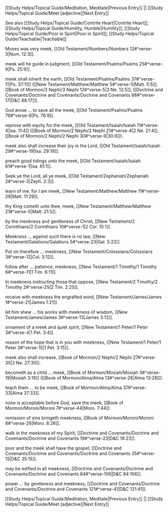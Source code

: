 [[Study Helps/Topical Guide/Meditation, Meditate|Previous Entry]]  ||  [[Study Helps/Topical Guide/Meet [adjective]|Next Entry]]

 See also [[Study Helps/Topical Guide/Contrite Heart|Contrite Heart]]; [[Study Helps/Topical Guide/Humility, Humble|Humility]]; [[Study Helps/Topical Guide/Poor in Spirit|Poor in Spirit]]; [[Study Helps/Topical Guide/Teachable|Teachable]]

 Moses was very meek, [[Old Testament/Numbers/Numbers 12#^verse-3|Num. 12:3]].

 meek will he guide in judgment, [[Old Testament/Psalms/Psalms 25#^verse-9|Ps. 25:9]].

 meek shall inherit the earth, [[Old Testament/Psalms/Psalms 37#^verse-11|Ps. 37:11]] ([[New Testament/Matthew/Matthew 5#^verse-5|Matt. 5:5]]; [[Book of Mormon/3 Nephi/3 Nephi 12#^verse-5|3 Ne. 12:5]]; [[Doctrine and Covenants/Doctrine and Covenants/Doctrine and Covenants 88#^verse-17|D&C 88:17]]).

 God arose ... to save all the meek, [[Old Testament/Psalms/Psalms 76#^verse-9|Ps. 76:9]].

 reprove with equity for the meek, [[Old Testament/Isaiah/Isaiah 11#^verse-4|Isa. 11:4]] ([[Book of Mormon/2 Nephi/2 Nephi 21#^verse-4|2 Ne. 21:4]]; [[Book of Mormon/2 Nephi/2 Nephi 30#^verse-9|30:9]]).

 meek also shall increase their joy in the Lord, [[Old Testament/Isaiah/Isaiah 29#^verse-19|Isa. 29:19]].

 preach good tidings unto the meek, [[Old Testament/Isaiah/Isaiah 61#^verse-1|Isa. 61:1]].

 Seek ye the Lord, all ye meek, [[Old Testament/Zephaniah/Zephaniah 2#^verse-3|Zeph. 2:3]].

 learn of me; for I am meek, [[New Testament/Matthew/Matthew 11#^verse-29|Matt. 11:29]].

 thy King cometh unto thee, meek, [[New Testament/Matthew/Matthew 21#^verse-5|Matt. 21:5]].

 by the meekness and gentleness of Christ, [[New Testament/2 Corinthians/2 Corinthians 10#^verse-1|2 Cor. 10:1]].

 Meekness ... against such there is no law, [[New Testament/Galations/Galations 5#^verse-23|Gal. 5:23]].

 Put on therefore ... meekness, [[New Testament/Colossians/Colossians 3#^verse-12|Col. 3:12]].

 follow after ... patience, meekness, [[New Testament/1 Timothy/1 Timothy 6#^verse-11|1 Tim. 6:11]].

 In meekness instructing those that oppose, [[New Testament/2 Timothy/2 Timothy 2#^verse-25|2 Tim. 2:25]].

 receive with meekness the engrafted word, [[New Testament/James/James 1#^verse-21|James 1:21]].

 let him shew ... his works with meekness of wisdom, [[New Testament/James/James 3#^verse-13|James 3:13]].

 ornament of a meek and quiet spirit, [[New Testament/1 Peter/1 Peter 3#^verse-4|1 Pet. 3:4]].

 reason of the hope that is in you with meekness, [[New Testament/1 Peter/1 Peter 3#^verse-15|1 Pet. 3:15]].

 meek also shall increase, [[Book of Mormon/2 Nephi/2 Nephi 27#^verse-30|2 Ne. 27:30]].

 becometh as a child ... meek, [[Book of Mormon/Mosiah/Mosiah 3#^verse-19|Mosiah 3:19]] ([[Book of Mormon/Alma/Alma 13#^verse-28|Alma 13:28]]).

 teach them ... to be meek, [[Book of Mormon/Alma/Alma 37#^verse-33|Alma 37:33]].

 none is acceptable before God, save the meek, [[Book of Mormon/Moroni/Moroni 7#^verse-44|Moro. 7:44]].

 remission of sins bringeth meekness, [[Book of Mormon/Moroni/Moroni 8#^verse-26|Moro. 8:26]].

 walk in the meekness of my Spirit, [[Doctrine and Covenants/Doctrine and Covenants/Doctrine and Covenants 19#^verse-23|D&C 19:23]].

 poor and the meek shall have the gospel, [[Doctrine and Covenants/Doctrine and Covenants/Doctrine and Covenants 35#^verse-15|D&C 35:15]].

 may be edified in all meekness, [[Doctrine and Covenants/Doctrine and Covenants/Doctrine and Covenants 84#^verse-106|D&C 84:106]].

 power ... by gentleness and meekness, [[Doctrine and Covenants/Doctrine and Covenants/Doctrine and Covenants 121#^verse-41|D&C 121:41]].

[[Study Helps/Topical Guide/Meditation, Meditate|Previous Entry]]  ||  [[Study Helps/Topical Guide/Meet [adjective]|Next Entry]]